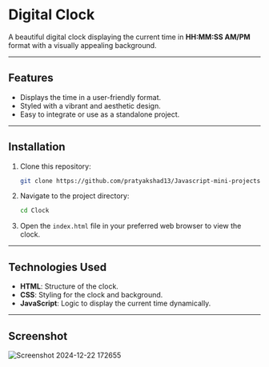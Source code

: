 # Digital Clock

A beautiful digital clock displaying the current time in **HH:MM:SS AM/PM** format with a visually appealing background.

---

## Features

- Displays the time in a user-friendly format.
- Styled with a vibrant and aesthetic design.
- Easy to integrate or use as a standalone project.

---

## Installation

1. Clone this repository:

   ```bash
   git clone https://github.com/pratyakshad13/Javascript-mini-projects/Clock.git
   ```

2. Navigate to the project directory:

   ```bash
   cd Clock
   ```

3. Open the `index.html` file in your preferred web browser to view the clock.

---

## Technologies Used

- **HTML**: Structure of the clock.
- **CSS**: Styling for the clock and background.
- **JavaScript**: Logic to display the current time dynamically.

---

## Screenshot

![Screenshot 2024-12-22 172655](https://github.com/user-attachments/assets/1ca8bfcb-9b54-41f7-9864-8e4eb559ca32)


